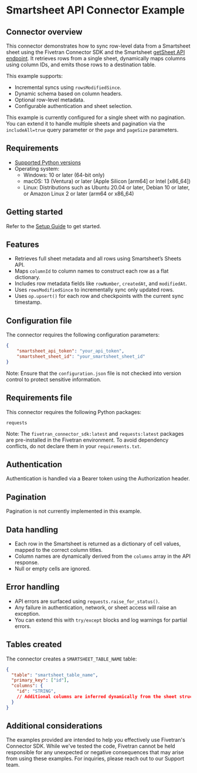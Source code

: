 # Smartsheet API Connector Example

## Connector overview
This connector demonstrates how to sync row-level data from a Smartsheet sheet using the Fivetran Connector SDK and the Smartsheet [getSheet API endpoint](https://smartsheet.redoc.ly/tag/sheets#operation/getSheet). It retrieves rows from a single sheet, dynamically maps columns using column IDs, and emits those rows to a destination table.

This example supports:
- Incremental syncs using `rowsModifiedSince`.
- Dynamic schema based on column headers.
- Optional row-level metadata.
- Configurable authentication and sheet selection.

This example is currently configured for a single sheet with no pagination. You can extend it to handle multiple sheets and pagination via the `includeAll=true` query parameter or the `page` and `pageSize` parameters.


## Requirements
- [Supported Python versions](https://github.com/fivetran/fivetran_connector_sdk/blob/main/README.md#requirements)   
- Operating system:
  - Windows: 10 or later (64-bit only)
  - macOS: 13 (Ventura) or later (Apple Silicon [arm64] or Intel [x86_64])
  - Linux: Distributions such as Ubuntu 20.04 or later, Debian 10 or later, or Amazon Linux 2 or later (arm64 or x86_64)


## Getting started
Refer to the [Setup Guide](https://fivetran.com/docs/connectors/connector-sdk/setup-guide) to get started.


## Features
- Retrieves full sheet metadata and all rows using Smartsheet’s Sheets API.
- Maps `columnId` to column names to construct each row as a flat dictionary.
- Includes row metadata fields like `rowNumber`, `createdAt`, and `modifiedAt`.
- Uses `rowsModifiedSince` to incrementally sync only updated rows.
- Uses `op.upsert()` for each row and checkpoints with the current sync timestamp.


## Configuration file
The connector requires the following configuration parameters:

```json
{
    "smartsheet_api_token": "your_api_token",
    "smartsheet_sheet_id": "your_smartsheet_sheet_id"
}
```

Note: Ensure that the `configuration.json` file is not checked into version control to protect sensitive information.


## Requirements file
This connector requires the following Python packages:

```
requests
```

Note: The `fivetran_connector_sdk:latest` and `requests:latest` packages are pre-installed in the Fivetran environment. To avoid dependency conflicts, do not declare them in your `requirements.txt`.


## Authentication
Authentication is handled via a Bearer token using the Authorization header.


## Pagination
Pagination is not currently implemented in this example.


## Data handling
- Each row in the Smartsheet is returned as a dictionary of cell values, mapped to the correct column titles.
- Column names are dynamically derived from the `columns` array in the API response.
- Null or empty cells are ignored.


## Error handling
- API errors are surfaced using `requests.raise_for_status()`.
- Any failure in authentication, network, or sheet access will raise an exception.
- You can extend this with `try/except` blocks and log warnings for partial errors.


## Tables created
The connector creates a `SMARTSHEET_TABLE_NAME` table:

```json
{
  "table": "smartsheet_table_name",
  "primary_key": ["id"],
  "columns": {
    "id": "STRING",
    // Additional columns are inferred dynamically from the sheet structure.
  }
}
```


## Additional considerations
The examples provided are intended to help you effectively use Fivetran's Connector SDK. While we've tested the code, Fivetran cannot be held responsible for any unexpected or negative consequences that may arise from using these examples. For inquiries, please reach out to our Support team.
